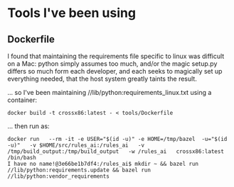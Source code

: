 # Tools I've been using

## Dockerfile

I found that maintaining the requirements file specific to linux was difficult on a Mac: python simply assumes too much, and/or the magic setup.py differs so much form each developer, and each seeks to magically set up everything needed, that the host system greatly taints the result.

... so I've been maintaining //lib/python:requirements_linux.txt using a container:

```
docker build -t crossx86:latest - < tools/Dockerfile
```
... then run as:
```
docker run   --rm -it -e USER="$(id -u)" -e HOME=/tmp/bazel  -u="$(id -u)"   -v $HOME/src/rules_ai:/rules_ai   -v /tmp/build_output:/tmp/build_output   -w /rules_ai   crossx86:latest /bin/bash
I have no name!@3e66be1b7df4:/rules_ai$ mkdir ~ && bazel run //lib/python:requirements.update && bazel run //lib/python:vendor_requirements
```
